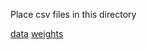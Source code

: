 Place csv files in this directory

[data](https://nhts.ornl.gov/assets/2016/download/Csv.zip)
[weights](https://nhts.ornl.gov/assets/2016/download/ReplicatesCSV.zip)
